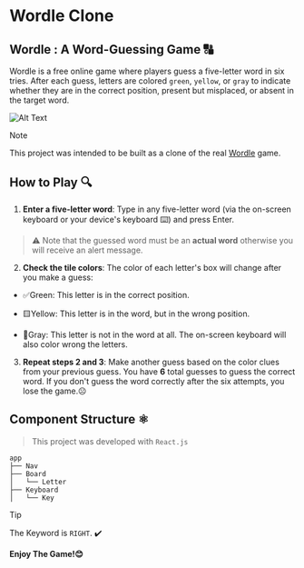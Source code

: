 # Wordle Clone

## Wordle : A Word-Guessing Game 🔠

Wordle is a free online game where players guess a five-letter word in six tries.
After each guess, letters are colored `green`, `yellow`, or `gray` to indicate whether they are in the correct position, present but misplaced, or absent in the target word.


![Alt Text](https://uploads-ssl.webflow.com/6201253652b78378daf05d57/6202a6d9e5a6d2268c6f7013_ezgif.com-gif-maker.gif)


> [!NOTE]  
> This project was intended to be built as a clone of the real [Wordle](https://www.nytimes.com/games/wordle/index.html) game.


## How to Play 🔍

1. **Enter a five-letter word**: Type in any five-letter word (via the on-screen keyboard  or your device's keyboard ⌨️) and press Enter. 
> ⚠️ Note that the guessed word must be an **actual word** otherwise you will receive an alert message.

2. **Check the tile colors**: The color of each letter's box will change after you make a guess:

- ✅Green: This letter is in the correct position.

- 🟨Yellow: This letter is in the word, but in the wrong position.

- 🥈Gray: This letter is not in the word at all.
  The on-screen keyboard will also color wrong the letters.

3. **Repeat steps 2 and 3**: Make another guess based on the color clues from your previous guess. You have **6** total guesses to guess the correct word. If you don't guess the word correctly after the six attempts, you lose the game.☹️


## Component Structure ⚛️

> This project was developed with `React.js`
```
app
├── Nav
├── Board
│   └── Letter
├── Keyboard
│   └── Key
```

> [!TIP]
> The Keyword is `RIGHT`. ✔️

**Enjoy The Game!😊**
